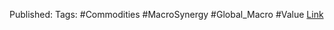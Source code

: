 
Published: 
Tags: #Commodities #MacroSynergy #Global_Macro #Value 
[Link](obsidian://open?vault=Akul's%20Notebook&file=Library%2Fjournals%2Cmagazines%2FMacroSynergy%2FMetals%20price%20distortions%20and%20the%20warehouse%20system.pdf)